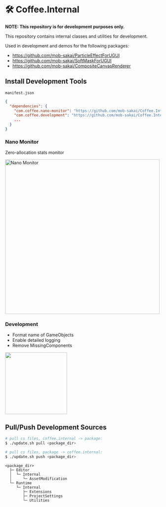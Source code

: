 # 🛠 Coffee.Internal

**NOTE: This repository is for development purposes only.**

This repository contains internal classes and utilities for development.

Used in development and demos for the following packages:

- https://github.com/mob-sakai/ParticleEffectForUGUI
- https://github.com/mob-sakai/SoftMaskForUGUI
- https://github.com/mob-sakai/CompositeCanvasRenderer

## Install Development Tools

`manifest.json`

```json
{
  "dependencies": {
    "com.coffee.nano-monitor": "https://github.com/mob-sakai/Coffee.Internal.git?path=Packages/NanoMonitor",
    "com.coffee.development": "https://github.com/mob-sakai/Coffee.Internal.git?path=Packages/Development",
    ...
  }
}
```

### Nano Monitor

Zero-allocation stats monitor

<img alt="Nano Monitor" src="https://github.com/mob-sakai/mob-sakai/assets/12690315/73536425-58dc-433f-a88e-37646849a7c1" width="500"/>

### Development

- Format name of GameObjects
- Enable detailed logging
- Remove MissingComponents

<img src="https://github.com/mob-sakai/mob-sakai/assets/12690315/0796554f-e01e-450a-a585-e66aab71c514" width="200"/>

## Pull/Push Development Sources

```sh
# pull cs files, coffee.internal -> package:
$ ./update.sh pull <package_dir>

# pull cs files, package -> coffee.internal:
$ ./update.sh push <package_dir>
```

```
<package_dir>
  ├─ Editor
  │  └─ Internal
  │     └─ AssetModification
  └─ Runtime
     └─ Internal
        ├─ Extensions
        ├─ ProjectSettings
        └─ Utilities
```
